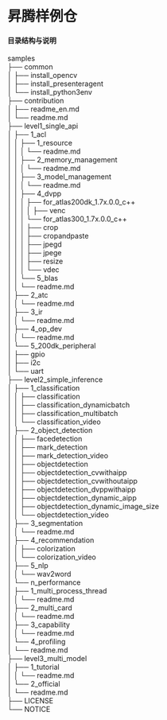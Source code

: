 # 昇腾样例仓

#### 目录结构与说明

samples  
├── common  
│   ├── install_opencv  
│   ├── install_presenteragent    
│   └── install_python3env   
├── contribution  
│   ├── readme_en.md  
│   └── readme.md  
├── level1_single_api  
│   ├── 1_acl  
│   │   ├── 1_resource  
│   │   │   └── readme.md  
│   │   ├── 2_memory_management  
│   │   │   └── readme.md  
│   │   ├── 3_model_management  
│   │   │   └── readme.md  
│   │   ├── 4_dvpp  
│   │   │   ├── for_atlas200dk_1.7x.0.0_c++  
│   │   │   │   ├── venc  
│   │   │   └── for_atlas300_1.7x.0.0_c++  
│   │   │       ├── crop  
│   │   │       ├── cropandpaste  
│   │   │       ├── jpegd  
│   │   │       ├── jpege  
│   │   │       ├── resize  
│   │   │       └── vdec  
│   │   └── 5_blas  
│   │       └── readme.md  
│   ├── 2_atc  
│   │   └── readme.md  
│   ├── 3_ir  
│   │   └── readme.md  
│   ├── 4_op_dev  
│   │   └── readme.md  
│   └── 5_200dk_peripheral  
│        ├── gpio  
│        ├── i2c  
│        └── uart  
├── level2_simple_inference  
│   ├── 1_classification  
│   │   ├── classification  
│   │   ├── classification_dynamicbatch   
│   │   ├── classification_multibatch    
│   │   └── classification_video  
│   ├── 2_object_detection  
│   │   ├── facedetection  
│   │   ├── mark_detection  
│   │   ├── mark_detection_video   
│   │   ├── objectdetection   
│   │   ├── objectdetection_cvwithaipp    
│   │   ├── objectdetection_cvwithoutaipp   
│   │   ├── objectdetection_dvppwithaipp  
│   │   ├── objectdetection_dynamic_aipp  
│   │   ├── objectdetection_dynamic_image_size   
│   │   └── objectdetection_video  
│   ├── 3_segmentation  
│   │   └── readme.md  
│   ├── 4_recommendation  
│   │   ├── colorization   
│   │   └── colorization_video   
│   ├── 5_nlp  
│   │   └── wav2word    
│   └── n_performance  
│        ├── 1_multi_process_thread  
│        │   └── readme.md  
│        ├── 2_multi_card  
│        │   └── readme.md  
│        ├── 3_capability  
│        │   └── readme.md  
│        └── 4_profiling  
│             └── readme.md  
├── level3_multi_model  
│   ├── 1_tutorial  
│   │   └── readme.md  
│   └── 2_official  
│        └── readme.md   
├── LICENSE    
└── NOTICE  